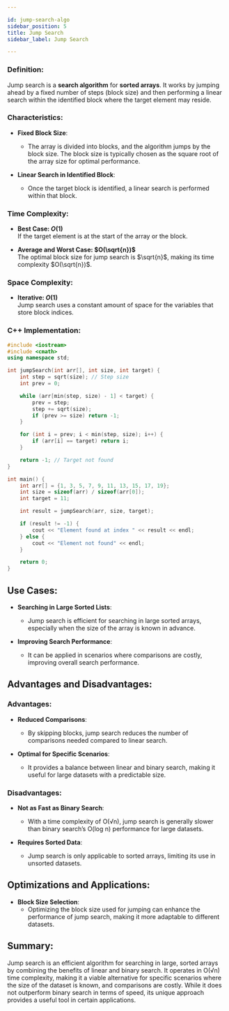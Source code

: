 ```yaml
---

id: jump-search-algo  
sidebar_position: 5  
title: Jump Search  
sidebar_label: Jump Search  

---
```


### Definition:

Jump search is a **search algorithm** for **sorted arrays**. It works by jumping ahead by a fixed number of steps (block size) and then performing a linear search within the identified block where the target element may reside.

### Characteristics:

- **Fixed Block Size**:
  - The array is divided into blocks, and the algorithm jumps by the block size. The block size is typically chosen as the square root of the array size for optimal performance.

- **Linear Search in Identified Block**:
  - Once the target block is identified, a linear search is performed within that block.

### Time Complexity:

- **Best Case: $O(1)$**  
  If the target element is at the start of the array or the block.

- **Average and Worst Case: $O(\sqrt{n})$**  
  The optimal block size for jump search is $\sqrt{n}$, making its time complexity $O(\sqrt{n})$.

### Space Complexity:

- **Iterative: $O(1)$**  
  Jump search uses a constant amount of space for the variables that store block indices.

### C++ Implementation:

```cpp
#include <iostream>
#include <cmath>
using namespace std;

int jumpSearch(int arr[], int size, int target) {
    int step = sqrt(size); // Step size
    int prev = 0;

    while (arr[min(step, size) - 1] < target) {
        prev = step;
        step += sqrt(size);
        if (prev >= size) return -1;
    }

    for (int i = prev; i < min(step, size); i++) {
        if (arr[i] == target) return i;
    }

    return -1; // Target not found
}

int main() {
    int arr[] = {1, 3, 5, 7, 9, 11, 13, 15, 17, 19};
    int size = sizeof(arr) / sizeof(arr[0]);
    int target = 11;

    int result = jumpSearch(arr, size, target);

    if (result != -1) {
        cout << "Element found at index " << result << endl;
    } else {
        cout << "Element not found" << endl;
    }

    return 0;
}
```
## Use Cases:

- **Searching in Large Sorted Lists**:
  - Jump search is efficient for searching in large sorted arrays, especially when the size of the array is known in advance.

- **Improving Search Performance**:
  - It can be applied in scenarios where comparisons are costly, improving overall search performance.

## Advantages and Disadvantages:

### Advantages:
- **Reduced Comparisons**:
  - By skipping blocks, jump search reduces the number of comparisons needed compared to linear search.

- **Optimal for Specific Scenarios**:
  - It provides a balance between linear and binary search, making it useful for large datasets with a predictable size.

### Disadvantages:
- **Not as Fast as Binary Search**:
  - With a time complexity of O(√n), jump search is generally slower than binary search’s O(log n) performance for large datasets.

- **Requires Sorted Data**:
  - Jump search is only applicable to sorted arrays, limiting its use in unsorted datasets.

## Optimizations and Applications:

- **Block Size Selection**:
  - Optimizing the block size used for jumping can enhance the performance of jump search, making it more adaptable to different datasets.

## Summary:

Jump search is an efficient algorithm for searching in large, sorted arrays by combining the benefits of linear and binary search. It operates in O(√n) time complexity, making it a viable alternative for specific scenarios where the size of the dataset is known, and comparisons are costly. While it does not outperform binary search in terms of speed, its unique approach provides a useful tool in certain applications.

